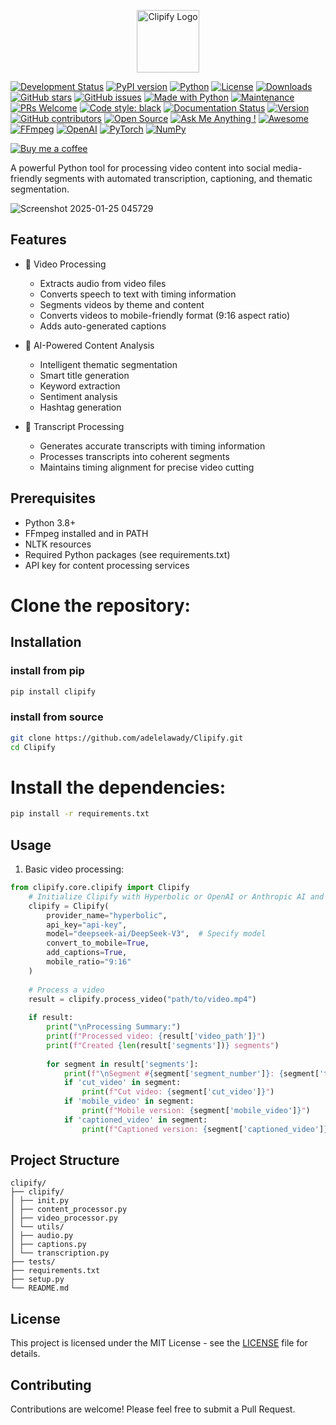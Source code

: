 

<p align="center">
  <img src="https://github.com/user-attachments/assets/58aecd53-d720-4716-96f2-002beebb52b3" alt="Clipify Logo" width="100"/>
</p>

[![Development Status](https://img.shields.io/badge/status-beta-yellow.svg)](https://github.com/adelelawady/clipify)
[![PyPI version](https://img.shields.io/pypi/v/clipify.svg)](https://pypi.org/project/clipify/)
[![Python](https://img.shields.io/badge/python-3.8%2B-blue.svg)](https://github.com/adelelawady/clipify)
[![License](https://img.shields.io/pypi/l/clipify.svg)](https://github.com/adelelawady/clipify/blob/main/LICENSE)
[![Downloads](https://img.shields.io/pypi/dm/clipify.svg)](https://pypi.org/project/clipify/)
[![GitHub stars](https://img.shields.io/github/stars/adelelawady/Clipify.svg)](https://github.com/adelelawady/Clipify/stargazers)
[![GitHub issues](https://img.shields.io/github/issues/adelelawady/Clipify.svg)](https://github.com/adelelawady/Clipify/issues)
[![Made with Python](https://img.shields.io/badge/Made%20with-Python-1f425f.svg)](https://www.python.org/)
[![Maintenance](https://img.shields.io/badge/Maintained%3F-yes-green.svg)](https://github.com/adelelawady/Clipify/graphs/commit-activity)
[![PRs Welcome](https://img.shields.io/badge/PRs-welcome-brightgreen.svg?style=flat)](https://makeapullrequest.com)
[![Code style: black](https://img.shields.io/badge/code%20style-black-000000.svg)](https://github.com/psf/black)
[![Documentation Status](https://img.shields.io/badge/docs-passing-brightgreen.svg)](https://github.com/adelelawady/Clipify#readme)
[![Version](https://img.shields.io/badge/version-0.9.0-blue.svg)](https://github.com/adelelawady/Clipify)
[![GitHub contributors](https://img.shields.io/github/contributors/adelelawady/Clipify.svg)](https://github.com/adelelawady/Clipify/graphs/contributors/)
[![Open Source](https://badges.frapsoft.com/os/v1/open-source.svg?v=103)](https://opensource.org/)
[![Ask Me Anything !](https://img.shields.io/badge/Ask%20me-anything-1abc9c.svg)](https://github.com/adelelawady/Clipify/issues)
[![Awesome](https://cdn.rawgit.com/sindresorhus/awesome/d7305f38d29fed78fa85652e3a63e154dd8e8829/media/badge.svg)](https://github.com/adelelawady/Clipify)
[![FFmpeg](https://img.shields.io/badge/FFmpeg-007808?style=flat&logo=ffmpeg&logoColor=white)](https://ffmpeg.org/)
[![OpenAI](https://img.shields.io/badge/OpenAI-412991?style=flat&logo=openai&logoColor=white)](https://openai.com/)
[![PyTorch](https://img.shields.io/badge/PyTorch-EE4C2C?style=flat&logo=pytorch&logoColor=white)](https://pytorch.org/)
[![NumPy](https://img.shields.io/badge/NumPy-013243?style=flat&logo=numpy&logoColor=white)](https://numpy.org/)

<!-- Social & Support -->
[![Buy me a coffee](https://img.shields.io/badge/Buy%20me%20a%20coffee-☕-yellow.svg)](https://buymeacoffee.com/adel50ali5b)



A powerful Python tool for processing video content into social media-friendly segments with automated transcription, captioning, and thematic segmentation.


![Screenshot 2025-01-25 045729](https://github.com/user-attachments/assets/f6b9ff76-181b-4de8-b19a-78eff0a2c86a)




## Features

- 🎥 Video Processing
  - Extracts audio from video files
  - Converts speech to text with timing information
  - Segments videos by theme and content
  - Converts videos to mobile-friendly format (9:16 aspect ratio)
  - Adds auto-generated captions

- 🤖 AI-Powered Content Analysis
  - Intelligent thematic segmentation
  - Smart title generation
  - Keyword extraction
  - Sentiment analysis
  - Hashtag generation

- 📝 Transcript Processing
  - Generates accurate transcripts with timing information
  - Processes transcripts into coherent segments
  - Maintains timing alignment for precise video cutting

## Prerequisites

- Python 3.8+
- FFmpeg installed and in PATH
- NLTK resources
- Required Python packages (see requirements.txt)
- API key for content processing services

# Clone the repository:

## Installation

### install from pip

```bash
pip install clipify
```

### install from source

```bash
git clone https://github.com/adelelawady/Clipify.git
cd Clipify
```

# Install the dependencies:

```bash
pip install -r requirements.txt
```

## Usage

1. Basic video processing:

```python
from clipify.core.clipify import Clipify
    # Initialize Clipify with Hyperbolic or OpenAI or Anthropic AI and specific model
    clipify = Clipify(
        provider_name="hyperbolic",
        api_key="api-key",
        model="deepseek-ai/DeepSeek-V3",  # Specify model
        convert_to_mobile=True,
        add_captions=True,
        mobile_ratio="9:16"
    )
    
    # Process a video
    result = clipify.process_video("path/to/video.mp4")
    
    if result:
        print("\nProcessing Summary:")
        print(f"Processed video: {result['video_path']}")
        print(f"Created {len(result['segments'])} segments")
        
        for segment in result['segments']:
            print(f"\nSegment #{segment['segment_number']}: {segment['title']}")
            if 'cut_video' in segment:
                print(f"Cut video: {segment['cut_video']}")
            if 'mobile_video' in segment:
                print(f"Mobile version: {segment['mobile_video']}")
            if 'captioned_video' in segment:
                print(f"Captioned version: {segment['captioned_video']}")
```

## Project Structure

```
clipify/
├── clipify/
│ ├── init.py
│ ├── content_processor.py
│ ├── video_processor.py
│ └── utils/
│ ├── audio.py
│ ├── captions.py
│ └── transcription.py
├── tests/
├── requirements.txt
├── setup.py
└── README.md
```

  
## License

This project is licensed under the MIT License - see the [LICENSE](LICENSE) file for details.

## Contributing

Contributions are welcome! Please feel free to submit a Pull Request.

